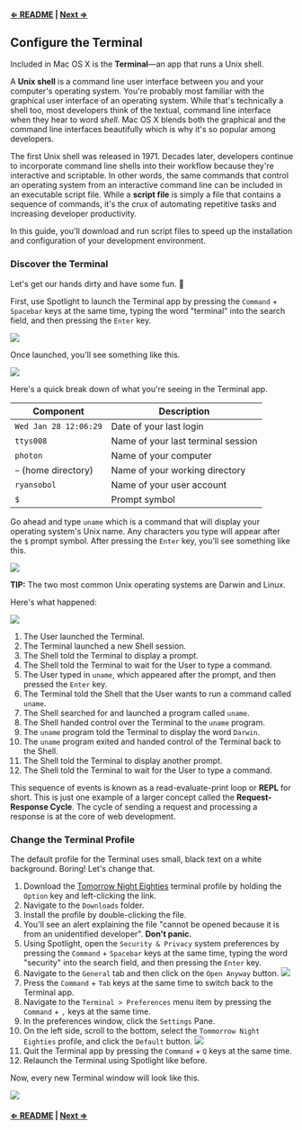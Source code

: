 #### [⇐ README](README.md) | [Next ⇒](2_homebrew.md)

## Configure the Terminal

Included in Mac OS X is the **Terminal**—an app that runs a Unix shell.

A **Unix shell** is a command line user interface between you and your computer's operating system. You're probably most familiar with the graphical user interface of an operating system. While that's technically a shell too, most developers think of the textual, command line interface when they hear to word _shell_. Mac OS X blends both the graphical and the command line interfaces beautifully which is why it's so popular among developers.

The first Unix shell was released in 1971. Decades later, developers continue to incorporate command line shells into their workflow because they're interactive and scriptable. In other words, the same commands that control an operating system from an interactive command line can be included in an executable script file. While a **script file** is simply a file that contains a sequence of commands, it's the crux of automating repetitive tasks and increasing developer productivity.

In this guide, you'll download and run script files to speed up the installation and configuration of your development environment.

### Discover the Terminal

Let's get our hands dirty and have some fun. :paw_prints:

First, use Spotlight to launch the Terminal app by pressing the `Command` + `Spacebar` keys at the same time, typing the word "terminal" into the search field, and then pressing the `Enter` key.

![](https://i.imgur.com/XQE36wU.jpg)

Once launched, you'll see something like this.

![](https://i.imgur.com/7d6GeeO.png)

Here's a quick break down of what you're seeing in the Terminal app.

| Component             | Description                            |
| --------------------- | -------------------------------------- |
| `Wed Jan 28 12:06:29` | Date of your last login                |
| `ttys008`             | Name of your last terminal session     |
| `photon`              | Name of your computer                  |
| `~` (home directory)  | Name of your working directory         |
| `ryansobol`           | Name of your user account              |
| `$`                   | Prompt symbol                          |

Go ahead and type `uname` which is a command that will display your operating system's Unix name. Any characters you type will appear after the `$` prompt symbol. After pressing the `Enter` key, you'll see something like this.

![](https://i.imgur.com/eGnT4NZ.png)

**TIP:** The two most common Unix operating systems are Darwin and Linux.

Here's what happened:

![](https://i.imgur.com/YZmrVbh.png)

1. The User launched the Terminal.
1. The Terminal launched a new Shell session.
1. The Shell told the Terminal to display a prompt.
1. The Shell told the Terminal to wait for the User to type a command.
1. The User typed in `uname`, which appeared after the prompt, and then pressed the `Enter` key.
1. The Terminal told the Shell that the User wants to run a command called `uname`.
1. The Shell searched for and launched a program called `uname`.
1. The Shell handed control over the Terminal to the `uname` program.
1. The `uname` program told the Terminal to display the word `Darwin`.
1. The `uname` program exited and handed control of the Terminal back to the Shell.
1. The Shell told the Terminal to display another prompt.
1. The Shell told the Terminal to wait for the User to type a command.

This sequence of events is known as a read-evaluate-print loop or **REPL** for short. This is just one example of a larger concept called the **Request-Response Cycle**. The cycle of sending a request and processing a response is at the core of web development.

### Change the Terminal Profile

The default profile for the Terminal uses small, black text on a white background. Boring! Let's change that.

1. Download the [Tomorrow Night Eighties](https://raw.githubusercontent.com/ryansobol/sea-c17-ruby/master/class1/osx/Tomorrow%20Night%20Eighties.terminal) terminal profile by holding the `Option` key and left-clicking the link.
1. Navigate to the `Downloads` folder.
1. Install the profile by double-clicking the file.
1. You'll see an alert explaining the file "cannot be opened because it is from an unidentified developer". **Don't panic.**
1. Using Spotlight, open the `Security & Privacy` system preferences by pressing the `Command` + `Spacebar` keys at the same time, typing the word "security" into the search field, and then pressing the `Enter` key.
1. Navigate to the `General` tab and then click on the `Open Anyway` button. ![](https://i.imgur.com/lOh3GAH.png)
1. Press the `Command` + `Tab` keys at the same time to switch back to the Terminal app.
1. Navigate to the `Terminal > Preferences` menu item by pressing the `Command` + `,` keys at the same time.
1. In the preferences window, click the `Settings` Pane.
1. On the left side, scroll to the bottom, select the `Tommorrow Night Eighties` profile, and click the `Default` button. ![](https://i.imgur.com/g9l91K0.png)
1. Quit the Terminal app by pressing the `Command` + `Q` keys at the same time.
1. Relaunch the Terminal using Spotlight like before.

Now, every new Terminal window will look like this.

![](https://i.imgur.com/87bHvEF.png)


#### [⇐ README](README.md) | [Next ⇒](2_homebrew.md)
